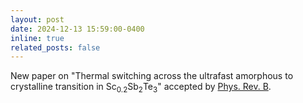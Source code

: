 ```yaml
---
layout: post
date: 2024-12-13 15:59:00-0400
inline: true
related_posts: false
---
```


New paper on "Thermal switching across the ultrafast amorphous to crystalline transition in Sc<sub>0.2</sub>Sb<sub>2</sub>Te<sub>3</sub>" accepted by [Phys. Rev. B](https://journals.aps.org/prb/accepted/c1071Yd1Gcb11081a60368c2776771e02bef03808).
